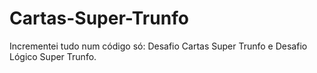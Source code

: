 # Cartas-Super-Trunfo
Incrementei tudo num código só: Desafio Cartas Super Trunfo e Desafio Lógico Super Trunfo.  
